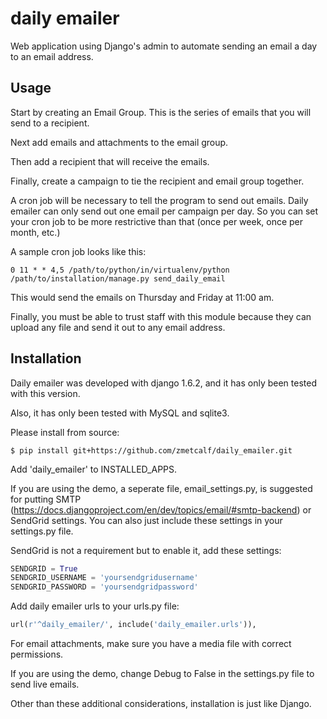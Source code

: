 daily emailer
=============

Web application using Django's admin to automate sending an email a day to an email address.

## Usage

Start by creating an Email Group. This is the series of emails that you will send to a recipient.

Next add emails and attachments to the email group.

Then add a recipient that will receive the emails.

Finally, create a campaign to tie the recipient and email group together.

A cron job will be necessary to tell the program to send out emails. Daily emailer can only send out one email per campaign per day. So you can set your cron job to be more restrictive than that (once per week, once per month, etc.)

A sample cron job looks like this:
```
0 11 * * 4,5 /path/to/python/in/virtualenv/python /path/to/installation/manage.py send_daily_email
```
This would send the emails on Thursday and Friday at 11:00 am.

Finally, you must be able to trust staff with this module because they can
upload any file and send it out to any email address.

## Installation

Daily emailer was developed with django 1.6.2, and it has only been tested with this version.

Also, it has only been tested with MySQL and sqlite3.

Please install from source:

```
$ pip install git+https://github.com/zmetcalf/daily_emailer.git
```
Add 'daily_emailer' to INSTALLED_APPS.

If you are using the demo, a seperate file, email_settings.py, is suggested for putting SMTP (https://docs.djangoproject.com/en/dev/topics/email/#smtp-backend) or SendGrid settings.
You can also just include these settings in your settings.py file.

SendGrid is not a requirement but to enable it, add these settings:

```python
SENDGRID = True
SENDGRID_USERNAME = 'yoursendgridusername'
SENDGRID_PASSWORD = 'yoursendgridpassword'
```

Add daily emailer urls to your urls.py file:

```python
url(r'^daily_emailer/', include('daily_emailer.urls')),
```
For email attachments, make sure you have a media file with correct permissions.

If you are using the demo, change Debug to False in the settings.py file to send live emails.

Other than these additional considerations, installation is just like Django.
